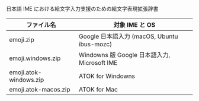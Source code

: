 日本語 IME における絵文字入力支援のための絵文字表現拡張辞書

| ファイル名 | 対象 IME と OS |
|---|---|
| emoji.zip | Google 日本語入力 (macOS, Ubuntu ibus-mozc) |
| emoji.windows.zip | Windowns 版 Google 日本語入力, Microsoft IME |
| emoji.atok-windows.zip | ATOK for Windowns |
| emoji.atok-macos.zip | ATOK for Mac |
